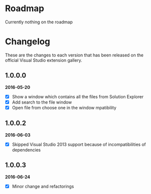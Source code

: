 # Roadmap

Currently nothing on the roadmap

# Changelog

These are the changes to each version that has been released
on the official Visual Studio extension gallery.

## 1.0.0.0

**2016-05-20**

- [x] Show a window which contains all the files from Solution Explorer
- [x] Add search to the file window
- [x] Open file from choose one in the window
mpatibility

## 1.0.0.2

**2016-06-03**

- [x] Skipped Visual Studio 2013 support because of incompatibilities of dependencies

## 1.0.0.3

**2016-06-24**

- [x] Minor change and refactorings